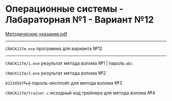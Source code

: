 # Операционные системы - Лабараторная №1 - Вариант №12

[Методические указания.pdf](https://github.com/eeeeagle/OS_1/files/9551126/default.pdf)
___

`CRACK117m.exe` программа для варианта №12
___

`CRACK117m/1.exe` результат метода взлома №1 | пароль `abc`

`CRACK117m/2.exe` результат метода взлома №2

`01234567╝►@` пароль-эксплойт для метода взлома №3

`CRACK117m/trainer.c` исходный код трейнера для метода взлома №4

